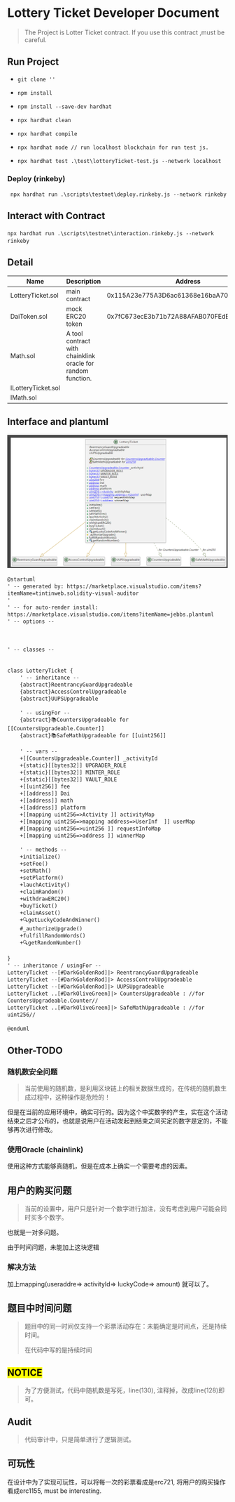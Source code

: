 # Lottery Ticket Developer Document

> The Project is Lotter Ticket contract. If you use this contract ,must be careful.

## Run Project

- `git clone ''`

- `npm install`

- `npm install --save-dev hardhat`

- `npx hardhat clean`

- `npx hardhat compile`

- `npx hardhat node // run localhost blockchain for run test js.`

- `npx hardhat test .\test\lotteryTicket-test.js --network localhost`

### Deploy (rinkeby)

` npx hardhat run .\scripts\testnet\deploy.rinkeby.js --network rinkeby`



## Interact with Contract

` npx hardhat run .\scripts\testnet\interaction.rinkeby.js --network rinkeby `

## Detail

| Name               | Description                                                 | Address                                    | network |     |
| ------------------ | ----------------------------------------------------------- | ------------------------------------------ | ------- | --- |
| LotteryTicket.sol  | main contract                                               | 0x115A23e775A3D6ac61368e16baA7033bFF7721Bf | rinkeby |     |
| DaiToken.sol       | mock  ERC20 token                                           | 0x7fC673ecE3b71b72A88AFAB070FEdB81da6eaa1c | rinkeby |     |
| Math.sol           | A tool contract with chainklink oracle for random function. |                                            |         |     |
| ILotteryTicket.sol |                                                             |                                            |         |     |
| IMath.sol          |                                                             |                                            |         |     |



## Interface and plantuml



![](./docs/imgs/Snipaste_2022-10-27_23-33-04.png)



```plantuml
@startuml
' -- generated by: https://marketplace.visualstudio.com/items?itemName=tintinweb.solidity-visual-auditor
'
' -- for auto-render install: https://marketplace.visualstudio.com/items?itemName=jebbs.plantuml
' -- options --



' -- classes --


class LotteryTicket {
    ' -- inheritance --
	{abstract}ReentrancyGuardUpgradeable
	{abstract}AccessControlUpgradeable
	{abstract}UUPSUpgradeable

    ' -- usingFor --
	{abstract}📚CountersUpgradeable for [[CountersUpgradeable.Counter]]
	{abstract}📚SafeMathUpgradeable for [[uint256]]

    ' -- vars --
	+[[CountersUpgradeable.Counter]] _activityId
	+{static}[[bytes32]] UPGRADER_ROLE
	+{static}[[bytes32]] MINTER_ROLE
	+{static}[[bytes32]] VAULT_ROLE
	+[[uint256]] fee
	+[[address]] Dai
	+[[address]] math
	+[[address]] platform
	+[[mapping uint256=>Activity ]] activityMap
	+[[mapping uint256=>mapping address=>UserInf  ]] userMap
	#[[mapping uint256=>uint256 ]] requestInfoMap
	+[[mapping uint256=>address ]] winnerMap

    ' -- methods --
	+initialize()
	+setFee()
	+setMath()
	+setPlatform()
	+lauchActivity()
	+claimRandom()
	+withdrawERC20()
	+buyTicket()
	+claimAsset()
	+🔍getLuckyCodeAndWinner()
	#_authorizeUpgrade()
	+fulfillRandomWords()
	+🔍getRandomNumber()

}
' -- inheritance / usingFor --
LotteryTicket --[#DarkGoldenRod]|> ReentrancyGuardUpgradeable
LotteryTicket --[#DarkGoldenRod]|> AccessControlUpgradeable
LotteryTicket --[#DarkGoldenRod]|> UUPSUpgradeable
LotteryTicket ..[#DarkOliveGreen]|> CountersUpgradeable : //for CountersUpgradeable.Counter//
LotteryTicket ..[#DarkOliveGreen]|> SafeMathUpgradeable : //for uint256//

@enduml
```

## Other-TODO

### 随机数安全问题

> 当前使用的随机数，是利用区块链上的相关数据生成的，在传统的随机数生成过程中，这种操作是危险的！

但是在当前的应用环境中，确实可行的。因为这个中奖数字的产生，实在这个活动结束之后才公布的，也就是说用户在活动发起到结束之间买定的数字是定的，不能够再次进行修改。

### 使用Oracle (chainlink)

使用这种方式能够真随机，但是在成本上确实一个需要考虑的因素。



## 用户的购买问题

> 当前的设置中，用户只是针对一个数字进行加注，没有考虑到用户可能会同时买多个数字。

也就是一对多问题。

由于时间问题，未能加上这块逻辑

### 解决方法

加上mapping(useraddre=> activityId=> luckyCode=> amount) 就可以了。



## 题目中时间问题

> 题目中的同一时间仅支持一个彩票活动存在：未能确定是时间点，还是持续时间。
> 
> 在代码中写的是持续时间

## <mark>NOTICE</mark>

> 为了方便测试，代码中随机数是写死，line(130), 注释掉，改成line(128)即可。



## Audit

> 代码审计中，只是简单进行了逻辑测试。



## 可玩性

在设计中为了实现可玩性，可以将每一次的彩票看成是erc721, 将用户的购买操作看成erc1155, must be interesting.
